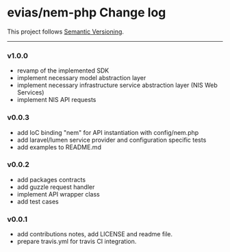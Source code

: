 # evias/nem-php Change log

This project follows [Semantic Versioning](CONTRIBUTING.md).

---

### v1.0.0

- revamp of the implemented SDK
- implement necessary model abstraction layer
- implement necessary infrastructure service abstraction layer (NIS Web Services)
- implement NIS API requests

### v0.0.3

- add IoC binding "nem" for API instantiation with config/nem.php
- add laravel/lumen service provider and configuration specific tests
- add examples to README.md

### v0.0.2

- add packages contracts
- add guzzle request handler
- implement API wrapper class
- add test cases

### v0.0.1

- add contributions notes, add LICENSE and readme file.
- prepare travis.yml for travis CI integration.
